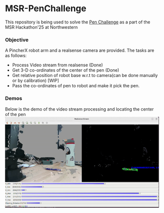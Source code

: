 # MSR-PenChallenge
This repository is being used to solve the [Pen Challenge](https://nu-msr.github.io/hackathon/pen_challenge.html) as a part of the MSR Hackathon'25 at Northwestern

### Objective
A PincherX robot arm and a realsense camera are provided. The tasks are as follows:
* Process Video stream from realsense (Done)
* Get 3-D co-ordinates of the center of the pen (Done)
* Get relative position of robot base w.r.t to camera(can be done manually or by calibration) [WIP]
* Pass the co-ordinates of pen to robot and make it pick the pen.

### Demos
Below is the demo of the video stream processing and locating the center of the pen
![Video](videos/centroid.gif)

